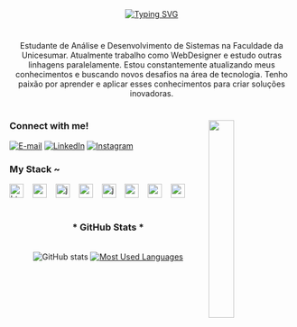 <div align="center">
  <a href="https://git.io/typing-svg">
    <img src="https://readme-typing-svg.demolab.com?font=Fira+Code&weight=500&size=22&pause=1000&color=0000b4&center=true&vCenter=true&random=false&width=524&lines=%E2%8A%B9+Welcome+to+my+profile!+%CB%99%E1%B5%95%CB%99+%E2%8A%B9+" alt="Typing SVG">
  </a>
</div>

<img align="center" alt="" src="./src/header-gif.gif">

#

<p align="center">Estudante de Análise e Desenvolvimento de Sistemas na Faculdade da Unicesumar. Atualmente trabalho como WebDesigner e estudo outras linhagens paralelamente.
Estou constantemente atualizando meus conhecimentos e buscando novos desafios na área de tecnologia. Tenho paixão por aprender e aplicar esses conhecimentos para criar soluções inovadoras.
  
#

<img align="right" alt="" height="auto" width="30%" padding-bottom="100px" src="../src/coffee.gif">

<h3 align="left">Connect with me!</h3>

[![E-mail](https://img.shields.io/badge/-Email-000?style=for-the-badge&logo=Email&logoColor=0000b4&color:FFF)](mailto:matheus.dteles13@gmail.com)
[![LinkedIn](https://img.shields.io/badge/-LinkedIn-000?style=for-the-badge&logo=linkedin&logoColor=0000b4&color:FFF)](https://www.linkedin.com/in/matheus-diamantino-455534275/)
[![Instagram](https://img.shields.io/badge/-Instagram-000?style=for-the-badge&logo=instagram&logoColor=0000b4&color:FFF)](https://www.instagram.com/http_matheus/)

<h3 align="left">My Stack ~</h3>

<div align="left">
  <img src="https://cdn.jsdelivr.net/gh/devicons/devicon/icons/html5/html5-original.svg" height="25" alt="html5 logo"  />
  <img width="8" />
  <img src="https://cdn.jsdelivr.net/gh/devicons/devicon/icons/css3/css3-original.svg" height="25" alt="css3 logo"  />
  <img width="8" />
  <img src="https://cdn.jsdelivr.net/gh/devicons/devicon/icons/javascript/javascript-plain.svg" height="25" alt="javascript logo"  />
  <img width="8" />
  <img src="https://cdn.jsdelivr.net/gh/devicons/devicon/icons/react/react-original.svg" height="25" alt="react logo"  />
  <img width="8" />
  <img src="https://cdn.jsdelivr.net/gh/devicons/devicon/icons/java/java-original.svg" height="25" alt="java logo"  />
  <img width="8" />
  <img src="https://cdn.jsdelivr.net/gh/devicons/devicon/icons/spring/spring-original.svg" height="25" alt="spring logo"  />
  <img width="8" />
  <img src="https://cdn.jsdelivr.net/gh/devicons/devicon/icons/c/c-original.svg" height="25" alt="c logo"  />
  <img width="8" />
  <img src="https://cdn.jsdelivr.net/gh/devicons/devicon/icons/mysql/mysql-original.svg" height="25" alt="mysql logo"  />

#

<div style="text-align: center;" align="center">
  <h3>* GitHub Stats *</h3>
  <br>
  <img src="https://github-readme-stats-git-masterrstaa-rickstaa.vercel.app/api?username=MatheusDiamantino&hide_title=true&show_icons=true&include_all_commits=false&count_private=true&line_height=25&hide=issues&bg_color=000&title_color=0000b4&text_color=FFF&border_radius=3&border_color=36123c&icon_color=0000b4&theme=jolly" alt="GitHub stats">

  <a href="https://github.com/MatheusDiamantino/github-readme-stats">
    <img src="https://github-readme-stats-git-masterrstaa-rickstaa.vercel.app/api/top-langs/?username=MatheusDiamantino&line_height=10&card_width=290&layout=compact&hide_title=false&count_private=true&langs_count=4&show_icons=true&title_color=0000b4&hide=html,css&bg_color=000&text_color=8B8B8B&border_radius=3&border_color=561760&count_private=true" alt="Most Used Languages">
  </a>
</div>
